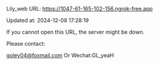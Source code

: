 Lily_web URL: https://1047-61-165-102-156.ngrok-free.app

Updated at: 2024-12-08 17:28:19

If you cannot open this URL, the server might be down.

Please contact: 

goley04@foxmail.com Or Wechat:GL_yeaH